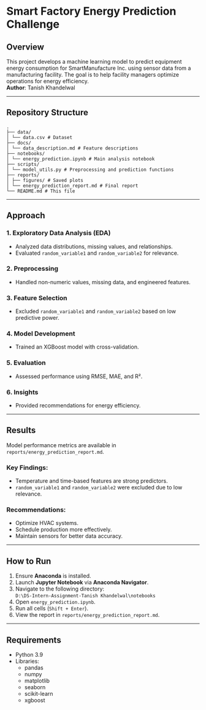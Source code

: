 # Smart Factory Energy Prediction Challenge

## Overview
This project develops a machine learning model to predict equipment energy consumption for SmartManufacture Inc. using sensor data from a manufacturing facility. The goal is to help facility managers optimize operations for energy efficiency.  
**Author**: Tanish Khandelwal

---

## Repository Structure

```
.
├── data/
│ └── data.csv # Dataset
├── docs/
│ └── data_description.md # Feature descriptions
├── notebooks/
│ └── energy_prediction.ipynb # Main analysis notebook
├── scripts/
│ └── model_utils.py # Preprocessing and prediction functions
├── reports/
│ ├── figures/ # Saved plots
│ └── energy_prediction_report.md # Final report
└── README.md # This file

```

---

## Approach

### 1. **Exploratory Data Analysis (EDA)**
- Analyzed data distributions, missing values, and relationships.
- Evaluated `random_variable1` and `random_variable2` for relevance.

### 2. **Preprocessing**
- Handled non-numeric values, missing data, and engineered features.

### 3. **Feature Selection**
- Excluded `random_variable1` and `random_variable2` based on low predictive power.

### 4. **Model Development**
- Trained an XGBoost model with cross-validation.

### 5. **Evaluation**
- Assessed performance using RMSE, MAE, and R².

### 6. **Insights**
- Provided recommendations for energy efficiency.

---

## Results

Model performance metrics are available in `reports/energy_prediction_report.md`.

### Key Findings:
- Temperature and time-based features are strong predictors.
- `random_variable1` and `random_variable2` were excluded due to low relevance.

### Recommendations:
- Optimize HVAC systems.
- Schedule production more effectively.
- Maintain sensors for better data accuracy.

---

## How to Run

1. Ensure **Anaconda** is installed.
2. Launch **Jupyter Notebook** via **Anaconda Navigator**.
3. Navigate to the following directory:  
   `D:\DS-Intern-Assignment-Tanish Khandelwal\notebooks`
4. Open `energy_prediction.ipynb`.
5. Run all cells (`Shift + Enter`).
6. View the report in `reports/energy_prediction_report.md`.

---

## Requirements

- Python 3.9  
- Libraries:
  - pandas  
  - numpy  
  - matplotlib  
  - seaborn  
  - scikit-learn  
  - xgboost
